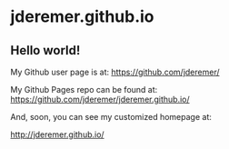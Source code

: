 jderemer.github.io
====================

## Hello world!

My Github user page is at: 
https://github.com/jderemer/

My Github Pages repo can be found at:  
https://github.com/jderemer/jderemer.github.io/

And, soon, you can see my customized homepage at:

http://jderemer.github.io/
